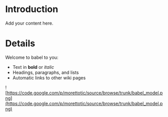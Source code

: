 # Introduction #

Add your content here.


# Details #

Welcome to babel to you:
  * Text in **bold** or _italic_
  * Headings, paragraphs, and lists
  * Automatic links to other wiki pages

![https://code.google.com/p/morettotic/source/browse/trunk/babel_model.png](https://code.google.com/p/morettotic/source/browse/trunk/babel_model.png)